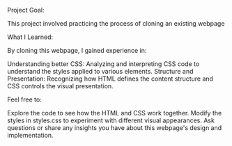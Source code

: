Project Goal:

This project involved practicing the process of cloning an existing webpage

What I Learned:

By cloning this webpage, I gained experience in:

Understanding better CSS: Analyzing and interpreting CSS code to understand the styles applied to various elements.
Structure and Presentation: Recognizing how HTML defines the content structure and CSS controls the visual presentation.

Feel free to:

Explore the code to see how the HTML and CSS work together.
Modify the styles in styles.css to experiment with different visual appearances.
Ask questions or share any insights you have about this webpage's design and implementation.

